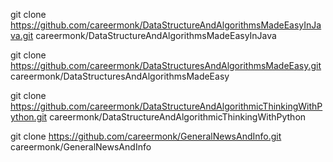 
git clone https://github.com/careermonk/DataStructureAndAlgorithmsMadeEasyInJava.git careermonk/DataStructureAndAlgorithmsMadeEasyInJava

git clone https://github.com/careermonk/DataStructuresAndAlgorithmsMadeEasy.git careermonk/DataStructuresAndAlgorithmsMadeEasy

git clone https://github.com/careermonk/DataStructureAndAlgorithmicThinkingWithPython.git careermonk/DataStructureAndAlgorithmicThinkingWithPython

git clone https://github.com/careermonk/GeneralNewsAndInfo.git careermonk/GeneralNewsAndInfo
